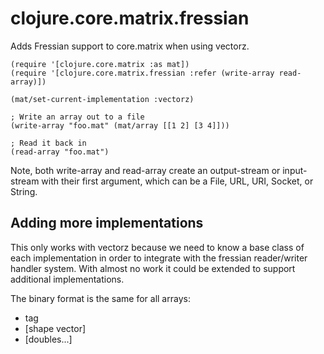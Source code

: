 # clojure.core.matrix.fressian

Adds Fressian support to core.matrix when using vectorz.


    (require '[clojure.core.matrix :as mat])
    (require '[clojure.core.matrix.fressian :refer (write-array read-array)])

    (mat/set-current-implementation :vectorz)

    ; Write an array out to a file
    (write-array "foo.mat" (mat/array [[1 2] [3 4]]))

    ; Read it back in
    (read-array "foo.mat")

Note, both write-array and read-array create an output-stream or input-stream with 
their first argument, which can be a File, URL, URI, Socket, or String.


## Adding more implementations

This only works with vectorz because we need to know a base class of each
implementation in order to integrate with the fressian reader/writer handler system.
With almost no work it could be extended to support additional implementations.

The binary format is the same for all arrays:
- tag
- [shape vector]
- [doubles...]
